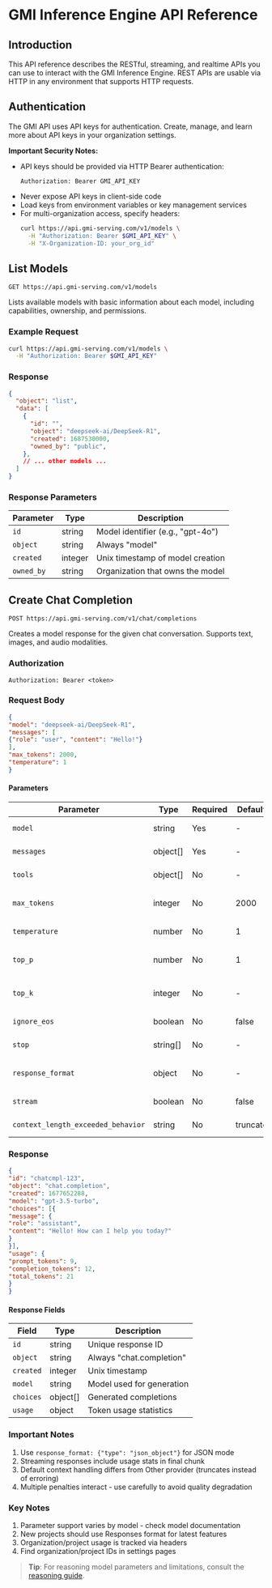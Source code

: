 # GMI Inference Engine API Reference

## Introduction
This API reference describes the RESTful, streaming, and realtime APIs you can use to interact with the GMI Inference Engine. REST APIs are usable via HTTP in any environment that supports HTTP requests.

## Authentication
The GMI API uses API keys for authentication. Create, manage, and learn more about API keys in your organization settings.

**Important Security Notes:**
- API keys should be provided via HTTP Bearer authentication:
  ```http
  Authorization: Bearer GMI_API_KEY
  ```
- Never expose API keys in client-side code
- Load keys from environment variables or key management services
- For multi-organization access, specify headers:
  ```bash
  curl https://api.gmi-serving.com/v1/models \
    -H "Authorization: Bearer $GMI_API_KEY" \
    -H "X-Organization-ID: your_org_id"
  ```

## List Models
`GET https://api.gmi-serving.com/v1/models`

Lists available models with basic information about each model, including capabilities, ownership, and permissions.

### Example Request
```bash
curl https://api.gmi-serving.com/v1/models \
  -H "Authorization: Bearer $GMI_API_KEY"
```

### Response
```json
{
  "object": "list",
  "data": [
    {
      "id": "",
      "object": "deepseek-ai/DeepSeek-R1",
      "created": 1687530000,
      "owned_by": "public",
    },
    // ... other models ...
  ]
}
```

### Response Parameters
| Parameter     | Type     | Description                                      |
|---------------|----------|--------------------------------------------------|
| `id`          | string   | Model identifier (e.g., "gpt-4o")                |
| `object`      | string   | Always "model"                                   |
| `created`     | integer  | Unix timestamp of model creation                 |
| `owned_by`    | string   | Organization that owns the model                 |

## Create Chat Completion
`POST https://api.gmi-serving.com/v1/chat/completions`

Creates a model response for the given chat conversation. Supports text, images, and audio modalities.

### Authorization
```http
Authorization: Bearer <token>
```

### Request Body
```json
{
"model": "deepseek-ai/DeepSeek-R1",
"messages": [
{"role": "user", "content": "Hello!"}
],
"max_tokens": 2000,
"temperature": 1
}
```

#### Parameters
| Parameter | Type | Required | Default | Description |
|-----------|------|----------|---------|-------------|
| `model` | string | Yes | - | Model identifier |
| `messages` | object[] | Yes | - | Conversation history |
| `tools` | object[] | No | - | Supported tools/functions |
| `max_tokens` | integer | No | 2000 | Max output tokens (1-128) |
| `temperature` | number | No | 1 | 0-2 sampling randomness |
| `top_p` | number | No | 1 | Nucleus sampling (0-1) |
| `top_k` | integer | No | - | Top-k sampling (1-128) |
| `ignore_eos` | boolean | No | false | Continue past EOS token |
| `stop` | string[] | No | - | Up to 4 stop sequences |
| `response_format` | object | No | - | Force output format (e.g., JSON) |
| `stream` | boolean | No | false | Stream partial progress |
| `context_length_exceeded_behavior` | string | No | truncate | "truncate" or "error" |


### Response
```json
{
"id": "chatcmpl-123",
"object": "chat.completion",
"created": 1677652288,
"model": "gpt-3.5-turbo",
"choices": [{
"message": {
"role": "assistant",
"content": "Hello! How can I help you today?"
}
}],
"usage": {
"prompt_tokens": 9,
"completion_tokens": 12,
"total_tokens": 21
}
}
```

#### Response Fields
| Field | Type | Description |
|-------|------|-------------|
| `id` | string | Unique response ID |
| `object` | string | Always "chat.completion" |
| `created` | integer | Unix timestamp |
| `model` | string | Model used for generation |
| `choices` | object[] | Generated completions |
| `usage` | object | Token usage statistics |

### Important Notes
1. Use `response_format: {"type": "json_object"}` for JSON mode
2. Streaming responses include usage stats in final chunk
3. Default context handling differs from Other provider (truncates instead of erroring)
4. Multiple penalties interact - use carefully to avoid quality degradation

### Key Notes
1. Parameter support varies by model - check model documentation
2. New projects should use Responses format for latest features
3. Organization/project usage is tracked via headers
4. Find organization/project IDs in settings pages

> **Tip**: For reasoning model parameters and limitations, consult the [reasoning guide](#).